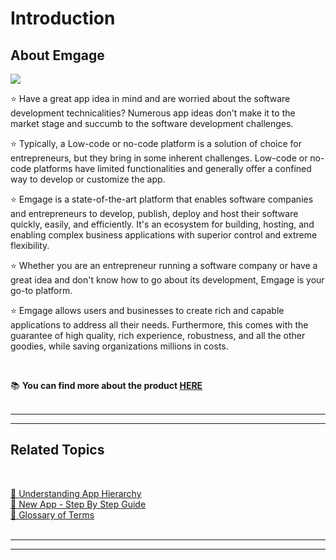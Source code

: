 # Introduction

## About Emgage

![](../resources/emgage-logo-large-transparent-2.png)

⭐ Have a great app idea in mind and are worried about the software development technicalities? Numerous app ideas don't make it to the market stage and succumb to the software development challenges.

⭐ Typically, a Low-code or no-code platform is a solution of choice for entrepreneurs, but they bring in some inherent challenges. Low-code or no-code platforms have limited functionalities and generally offer a confined way to develop or customize the app.

⭐ Emgage is a state-of-the-art platform that enables software companies and entrepreneurs to develop, publish, deploy and host their software quickly, easily, and efficiently. It's an ecosystem for building, hosting, and enabling complex business applications with superior control and extreme flexibility.

⭐ Whether you are an entrepreneur running a software company or have a great idea and don't know how to go about its development, Emgage is your go-to platform.

⭐ Emgage allows users and businesses to create rich and capable applications to address all their needs. Furthermore, this comes with the guarantee of high quality, rich experience, robustness, and all the other goodies, while saving organizations millions in costs. 

<BR>

📚 **You can find more about the product [HERE][]**  
<BR>

---
---

## Related Topics

<BR>

[🔖 Understanding App Hierarchy](articles/apphierarchy.md)<BR>
[🔖 New App - Step By Step Guide](articles/createnewchildapp.md)<BR>
[🔖 Glossary of Terms](articles/glossary.md) <BR>
<BR>




---
---


[here]: https://emgage.com/product/



